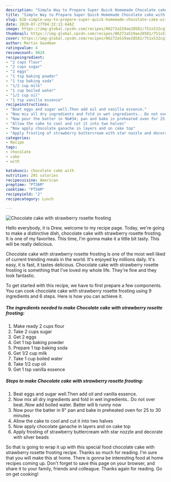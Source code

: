 ```yaml
---
description: "Simple Way to Prepare Super Quick Homemade Chocolate cake with strawberry rosette frosting"
title: "Simple Way to Prepare Super Quick Homemade Chocolate cake with strawberry rosette frosting"
slug: 628-simple-way-to-prepare-super-quick-homemade-chocolate-cake-with-strawberry-rosette-frosting
date: 2020-07-27T04:32:13.646Z
image: https://img-global.cpcdn.com/recipes/06272a519ae28581/751x532cq70/chocolate-cake-with-strawberry-rosette-frosting-recipe-main-photo.jpg
thumbnail: https://img-global.cpcdn.com/recipes/06272a519ae28581/751x532cq70/chocolate-cake-with-strawberry-rosette-frosting-recipe-main-photo.jpg
cover: https://img-global.cpcdn.com/recipes/06272a519ae28581/751x532cq70/chocolate-cake-with-strawberry-rosette-frosting-recipe-main-photo.jpg
author: Martin Goodman
ratingvalue: 4
reviewcount: 9824
recipeingredient:
- "2 cups flour"
- "2 cups sugar"
- "2 eggs"
- "1 tsp baking powder"
- "1 tsp baking soda"
- "1/2 cup milk"
- "1 cup boiled water"
- "1/2 cup oil"
- "1 tsp vanilla essence"
recipeinstructions:
- "Beat eggs and sugar well.Then add oil and vanilla essence."
- "Now mix all dry ingredients and fold in wet ingredients.. Do not over beat..Now add boiled water. Batter will b runny now"
- "Now pour the batter in 9&#34; pan and bake in preheated oven for 25 to 30 minutes"
- "Allow the cake to cool and cut it into two halves"
- "Now apply chocolate ganache in layers and on cake top"
- "Apply frosting of strawberry buttercream with star nozzle and decorate with silver beads"
categories:
- Recipe
tags:
- chocolate
- cake
- with

katakunci: chocolate cake with 
nutrition: 291 calories
recipecuisine: American
preptime: "PT36M"
cooktime: "PT56M"
recipeyield: "2"
recipecategory: Lunch

---
```



![Chocolate cake with strawberry rosette frosting](https://img-global.cpcdn.com/recipes/06272a519ae28581/751x532cq70/chocolate-cake-with-strawberry-rosette-frosting-recipe-main-photo.jpg)

Hello everybody, it is Drew, welcome to my recipe page. Today, we're going to make a distinctive dish, chocolate cake with strawberry rosette frosting. It is one of my favorites. This time, I'm gonna make it a little bit tasty. This will be really delicious.



Chocolate cake with strawberry rosette frosting is one of the most well liked of current trending meals in the world. It's enjoyed by millions daily. It's easy, it is fast, it tastes delicious. Chocolate cake with strawberry rosette frosting is something that I've loved my whole life. They're fine and they look fantastic.


To get started with this recipe, we have to first prepare a few components. You can cook chocolate cake with strawberry rosette frosting using 9 ingredients and 6 steps. Here is how you can achieve it.

<!--inarticleads1-->

##### The ingredients needed to make Chocolate cake with strawberry rosette frosting:

1. Make ready 2 cups flour
1. Take 2 cups sugar
1. Get 2 eggs
1. Get 1 tsp baking powder
1. Prepare 1 tsp baking soda
1. Get 1/2 cup milk
1. Take 1 cup boiled water
1. Take 1/2 cup oil
1. Get 1 tsp vanilla essence




<!--inarticleads2-->

##### Steps to make Chocolate cake with strawberry rosette frosting:

1. Beat eggs and sugar well.Then add oil and vanilla essence.
1. Now mix all dry ingredients and fold in wet ingredients.. Do not over beat..Now add boiled water. Batter will b runny now
1. Now pour the batter in 9&#34; pan and bake in preheated oven for 25 to 30 minutes
1. Allow the cake to cool and cut it into two halves
1. Now apply chocolate ganache in layers and on cake top
1. Apply frosting of strawberry buttercream with star nozzle and decorate with silver beads




So that is going to wrap it up with this special food chocolate cake with strawberry rosette frosting recipe. Thanks so much for reading. I'm sure that you will make this at home. There is gonna be interesting food at home recipes coming up. Don't forget to save this page on your browser, and share it to your family, friends and colleague. Thanks again for reading. Go on get cooking!
